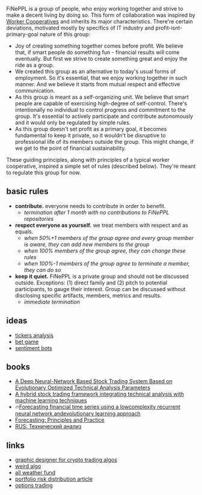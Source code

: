 FiNePPL is a group of people, who enjoy working together and strive to make a decent living by doing so. This form of collaboration was inspired by [Worker Cooperatives](https://en.wikipedia.org/wiki/Worker_cooperative) and inherits its major characteristics. There're certain deviations, motivated mostly by specifics of IT industry and profit-isnt-primary-goal nature of this group:

- Joy of creating something together comes before profit. We believe that, if smart people do something fun - financial results will come eventually. But first we strive to create something great and enjoy the ride as a group.
- We created this group as an alternative to today's usual forms of employment. So it's essential, that we enjoy working together in such manner. And we believe it starts from mutual respect and effective communication.
- As this group is meant as a self-organizing unit. We believe that smart people are capable of exercising high-degree of self-control. There's intentionally no individual to control progress and commitment to the group. It's essential to actively participate and contribute autonomously and it would only be regulated by simple rules.
- As this group doesn't set profit as a primary goal, it becomes fundamental to keep it private, so it wouldn't be disruptive to professional life of its members outside the group. This might change, if we get to the point of financial sustainability.

These guiding principles, along with principles of a typical worker cooperative, inspired a simple set of rules (described below). They're meant to regulate this group for now.

## basic rules

- **contribute.** everyone needs to contribute in order to benefit.
    - _termination after 1 month with no contributions to FiNePPL repositories_
- **respect everyone as yourself.** we treat members with respect and as equals.
    - _when 50%+1 members of the group agree and every group member is aware, they can add new members to the group_
    - _when 100% members of the group agree, they can change these rules_
    - _when 100%-1 members of the group agree to terminate a member, they can do so_
- **keep it quiet.** FiNePPL is a private group and should not be discussed outside. Exceptions: (1) direct family and (2) pitch to potential participants, to gauge their interest. Group can be discussed without disclosing specific artifacts, members, metrics and results.
    - _immediate termination_


## ideas

- [tickers analysis](https://bitbucket.org/fineppl/fine/src/master/src/analyze.py)
- [bet game](https://bitbucket.org/fineppl/fine/src/master/bets.md)
- [sentiment bots](https://bitbucket.org/fineppl/fine/src/master/sentiment.md)

## books

- [A Deep Neural-Network Based Stock Trading System Based on Evolutionary Optimized Technical Analysis Parameters](https://reader.elsevier.com/reader/sd/pii/S1877050917318252?token=2F1D2BCB48BC93FDDF5A0420786430DC861D473757ECCBE4A7A9D51B4D32B480F02B2F012C0EB77F90097E09ACE67C81)
- [A hybrid stock trading framework integrating technical analysis with machine learning techniques](https://reader.elsevier.com/reader/sd/pii/S2405918815300179?token=B7451098336A73B508C76AF6888D156E687833B4077038DB7F3E6F9643AD8855C6B098233220904A4D3CC5CC1336AAEC)
- 🔥[Forecasting financial time series using a lowcomplexity recurrent neural network andevolutionary learning approach](https://reader.elsevier.com/reader/sd/pii/S1319157815000944?token=F38D985CB260B0D4BB66F5D3466A0784C79BFB291005935F090DD8E3A7D37EF54E455704DDC1AF7E62AA681EBFF060B4)
- [Forecasting: Principles and Practice](https://otexts.com/fpp2/)
- [RUS: Технический анализ](https://books.google.com/books?id=-43ivEJMrOcC)

## links

- [graphic designer for crypto trading algos](https://mudrex.com)
- [weird algo](https://www.reddit.com/r/stocks/comments/b23jpd/im_an_astrophysicist_and_i_perform_my_own_simple/)
- [all weather fund](https://www.iwillteachyoutoberich.com/blog/all-weather-portfolio/)
- [portfolio risk distribution article](https://macro-ops.com/ray-dalio-portfolio-allocation-strategy-holy-grail/)
- [options trading](http://www.theoptionsguide.com/)
